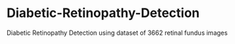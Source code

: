 # Diabetic-Retinopathy-Detection
Diabetic Retinopathy Detection using dataset of 3662 retinal fundus images

